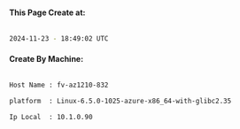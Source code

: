 
   
#### This Page Create at:

```bash

2024-11-23 - 18:49:02 UTC

```

#### Create By Machine:

```bash

Host Name : fv-az1210-832

platform  : Linux-6.5.0-1025-azure-x86_64-with-glibc2.35

Ip Local  : 10.1.0.90

```

